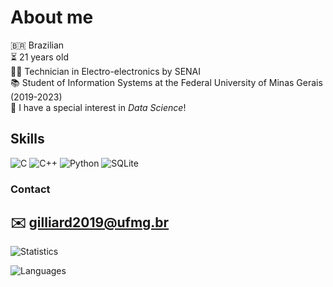 # About me
🇧🇷 Brazilian   
⏳ 21 years old   
👨‍🎓 Technician in Electro-electronics by SENAI   
📚 Student of Information Systems at the Federal University of Minas Gerais (2019-2023)   
🤩 I have a special interest in *Data Science*!
## Skills
![C](https://img.shields.io/badge/C-00599C?style=for-the-badge&logo=c&logoColor=white)
![C++](https://img.shields.io/badge/C%2B%2B-00599C?style=for-the-badge&logo=c%2B%2B&logoColor=white)
![Python](https://img.shields.io/badge/Python-14354C?style=for-the-badge&logo=python&logoColor=white)
![SQLite](https://img.shields.io/badge/SQLite-07405E?style=for-the-badge&logo=sqlite&logoColor=white)
### Contact
✉️ gilliard2019@ufmg.br
---
![Statistics](https://github-readme-stats.vercel.app/api?username=gilliardrodrigues&theme=blue-green)

![Languages](https://github-readme-stats.vercel.app/api/top-langs/?username=gilliardrodrigues&theme=blue-green)

